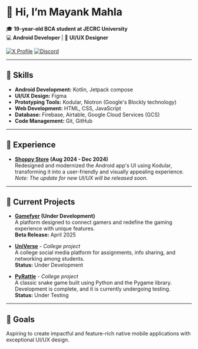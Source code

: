 # 👋 Hi, I’m **Mayank Mahla**

🎓 **19-year-old BCA student at JECRC University**  
💻 **Android Developer** | 🎨 **UI/UX Designer**

[![X Profile](https://img.shields.io/badge/X-@imayankmahla-1DA1F2?style=for-the-badge&logo=x)](https://x.com/imayankmahla)   [![Discord](https://dcbadge.limes.pink/api/server/fagAu3WBE8)](https://discord.gg/fagAu3WBE8)

---

## 🔧 Skills

- **Android Development:** Kotlin, Jetpack compose
- **UI/UX Design:** Figma
- **Prototyping Tools:** Kodular, Niotron (Google's Blockly technology)
- **Web Development:** HTML, CSS, JavaScript  
- **Database:** Firebase, Airtable, Google Cloud Services (GCS)
- **Code Management:** Git, GitHub

---

## 💼 Experience

- **[Shoppy Store](https://shoppystorenp.com) (Aug 2024 - Dec 2024)**  
  Redesigned and modernized the Android app's UI using Kodular, transforming it into a user-friendly and visually appealing experience.  
  *Note: The update for new UI/UX will be released soon.*

---
 
## 🚀 Current Projects  

- **[Gamefyer](https://gamefyer.com) (Under Development)**  
  A platform designed to connect gamers and redefine the gaming experience with unique features.  
  **Beta Release:** April 2025  

- **[UniVerse](https://github.com/mayankmahla/UniVerse)** - *College project*  
  A college social media platform for assignments, info sharing, and networking among students.  
  **Status:** Under Development  

- **[PyRattle](https://github.com/mayankmahla/PyRattle)** - *College project*  
  A classic snake game built using Python and the Pygame library. Development is complete, and it is currently undergoing testing.  
  **Status:** Under Testing  

---

## 🎯 Goals
Aspiring to create impactful and feature-rich native mobile applications with exceptional UI/UX design.
